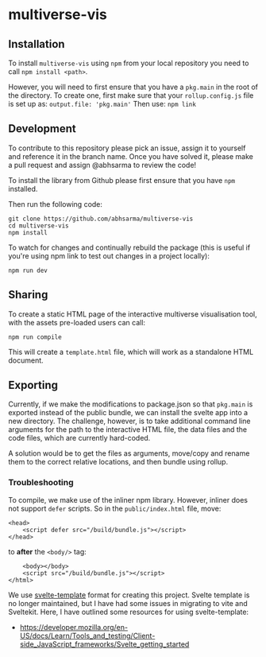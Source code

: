 # multiverse-vis

## Installation

To install `multiverse-vis` using `npm` from your local repository you need to call `npm install <path>`.

However, you will need to first ensure that you have a `pkg.main` in the root of the directory. To create one, first make sure that your `rollup.config.js` file is set up as: `output.file: 'pkg.main'` 
Then use: `npm link`


## Development

To contribute to this repository please pick an issue, assign it to yourself and reference it in the branch name. Once you have solved it, please make a pull request and assign @abhsarma to review the code!

To install the library from Github please first ensure that you have `npm` installed.

Then run the following code:

```
git clone https://github.com/abhsarma/multiverse-vis
cd multiverse-vis
npm install
```

To watch for changes and continually rebuild the package (this is useful if you're using npm link to test out changes in a project locally):

```
npm run dev
```


## Sharing

To create a static HTML page of the interactive multiverse visualisation tool, with the assets pre-loaded users can call:

```
npm run compile
```

This will create a `template.html` file, which will work as a standalone HTML document.

## Exporting

Currently, if we make the modifications to package.json so that `pkg.main` is exported instead of the public bundle, we can install the svelte app into a new directory.
The challenge, however, is to take additional command line arguments for the path to the interactive HTML file, the data files and the code files, which are currently hard-coded.

A solution would be to get the files as arguments, move/copy and rename them to the correct relative locations, and then bundle using rollup.

### Troubleshooting

To compile, we make use of the inliner npm library. However, inliner does not support `defer` scripts. So in the `public/index.html` file, move:

```
<head>
    <script defer src="/build/bundle.js"></script>
</head>
```

to **after** the `<body/>` tag:

```
    <body></body>
    <script src="/build/bundle.js"></script>
</html>
```

We use [svelte-template](https://github.com/sveltejs/template) format for creating this project. Svelte template is no longer maintained, but I have had some issues in migrating to vite and Sveltekit. Here, I have outlined some resources for using svelte-template:

- https://developer.mozilla.org/en-US/docs/Learn/Tools_and_testing/Client-side_JavaScript_frameworks/Svelte_getting_started



